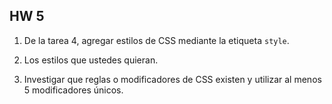 ## HW 5

1. De la tarea 4, agregar estilos de CSS mediante la etiqueta `style`.

2. Los estilos que ustedes quieran.

3. Investigar que reglas o modificadores de CSS existen y utilizar al menos 5 modificadores únicos.

